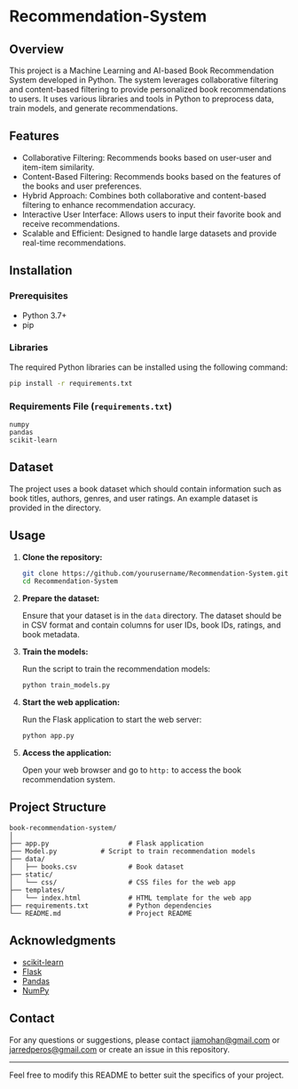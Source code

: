 # Recommendation-System

## Overview

This project is a Machine Learning and AI-based Book Recommendation System developed in Python. The system leverages collaborative filtering and content-based filtering to provide personalized book recommendations to users. It uses various libraries and tools in Python to preprocess data, train models, and generate recommendations.

## Features

- Collaborative Filtering: Recommends books based on user-user and item-item similarity.
- Content-Based Filtering: Recommends books based on the features of the books and user preferences.
- Hybrid Approach: Combines both collaborative and content-based filtering to enhance recommendation accuracy.
- Interactive User Interface: Allows users to input their favorite book and receive recommendations.
- Scalable and Efficient: Designed to handle large datasets and provide real-time recommendations.

## Installation

### Prerequisites

- Python 3.7+
- pip

### Libraries

The required Python libraries can be installed using the following command:

```bash
pip install -r requirements.txt
```

### Requirements File (`requirements.txt`)

```
numpy
pandas
scikit-learn
```

## Dataset

The project uses a book dataset which should contain information such as book titles, authors, genres, and user ratings. An example dataset is provided in the directory.

## Usage

1. **Clone the repository:**

    ```bash
    git clone https://github.com/yourusername/Recommendation-System.git
    cd Recommendation-System
    ```

2. **Prepare the dataset:**

    Ensure that your dataset is in the `data` directory. The dataset should be in CSV format and contain columns for user IDs, book IDs, ratings, and book metadata.

3. **Train the models:**

    Run the script to train the recommendation models:

    ```bash
    python train_models.py
    ```

4. **Start the web application:**

    Run the Flask application to start the web server:

    ```bash
    python app.py
    ```

5. **Access the application:**

    Open your web browser and go to `http:` to access the book recommendation system.

## Project Structure

```
book-recommendation-system/
│
├── app.py                    # Flask application
├── Model.py           # Script to train recommendation models
├── data/
│   ├── books.csv             # Book dataset
├── static/
│   └── css/                  # CSS files for the web app
├── templates/
│   └── index.html            # HTML template for the web app
├── requirements.txt          # Python dependencies
└── README.md                 # Project README
```


## Acknowledgments

- [scikit-learn](https://scikit-learn.org/)
- [Flask](https://flask.palletsprojects.com/)
- [Pandas](https://pandas.pydata.org/)
- [NumPy](https://numpy.org/)

## Contact

For any questions or suggestions, please contact jiamohan@gmail.com or jarredperos@gmail.com or create an issue in this repository.

---

Feel free to modify this README to better suit the specifics of your project.
